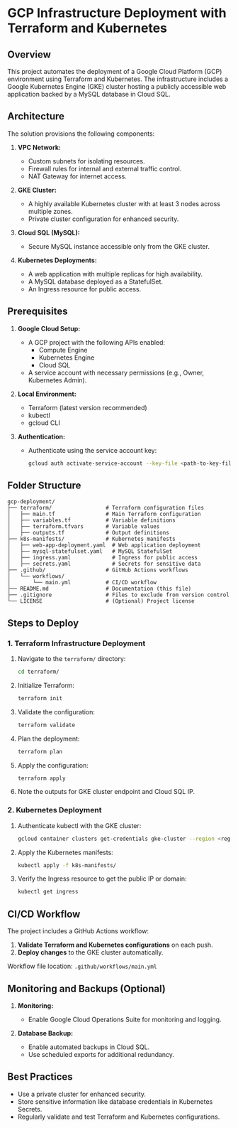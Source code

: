 # GCP Infrastructure Deployment with Terraform and Kubernetes

## Overview
This project automates the deployment of a Google Cloud Platform (GCP) environment using Terraform and Kubernetes. The infrastructure includes a Google Kubernetes Engine (GKE) cluster hosting a publicly accessible web application backed by a MySQL database in Cloud SQL.

## Architecture
The solution provisions the following components:

1. **VPC Network:**
   - Custom subnets for isolating resources.
   - Firewall rules for internal and external traffic control.
   - NAT Gateway for internet access.

2. **GKE Cluster:**
   - A highly available Kubernetes cluster with at least 3 nodes across multiple zones.
   - Private cluster configuration for enhanced security.

3. **Cloud SQL (MySQL):**
   - Secure MySQL instance accessible only from the GKE cluster.

4. **Kubernetes Deployments:**
   - A web application with multiple replicas for high availability.
   - A MySQL database deployed as a StatefulSet.
   - An Ingress resource for public access.

## Prerequisites

1. **Google Cloud Setup:**
   - A GCP project with the following APIs enabled:
     - Compute Engine
     - Kubernetes Engine
     - Cloud SQL
   - A service account with necessary permissions (e.g., Owner, Kubernetes Admin).

2. **Local Environment:**
   - Terraform (latest version recommended)
   - kubectl
   - gcloud CLI

3. **Authentication:**
   - Authenticate using the service account key:
     ```bash
     gcloud auth activate-service-account --key-file <path-to-key-file>
     ```

## Folder Structure

```plaintext
gcp-deployment/
├── terraform/                 # Terraform configuration files
│   ├── main.tf                # Main Terraform configuration
│   ├── variables.tf           # Variable definitions
│   ├── terraform.tfvars       # Variable values
│   ├── outputs.tf             # Output definitions
├── k8s-manifests/             # Kubernetes manifests
│   ├── web-app-deployment.yaml  # Web application deployment
│   ├── mysql-statefulset.yaml   # MySQL StatefulSet
│   ├── ingress.yaml             # Ingress for public access
│   ├── secrets.yaml             # Secrets for sensitive data
├── .github/                   # GitHub Actions workflows
│   └── workflows/
│       └── main.yml           # CI/CD workflow
├── README.md                  # Documentation (this file)
├── .gitignore                 # Files to exclude from version control
└── LICENSE                    # (Optional) Project license
```

## Steps to Deploy

### 1. Terraform Infrastructure Deployment

1. Navigate to the `terraform/` directory:
   ```bash
   cd terraform/
   ```

2. Initialize Terraform:
   ```bash
   terraform init
   ```

3. Validate the configuration:
   ```bash
   terraform validate
   ```

4. Plan the deployment:
   ```bash
   terraform plan
   ```

5. Apply the configuration:
   ```bash
   terraform apply
   ```

6. Note the outputs for GKE cluster endpoint and Cloud SQL IP.

### 2. Kubernetes Deployment

1. Authenticate kubectl with the GKE cluster:
   ```bash
   gcloud container clusters get-credentials gke-cluster --region <region> --project <project-id>
   ```

2. Apply the Kubernetes manifests:
   ```bash
   kubectl apply -f k8s-manifests/
   ```

3. Verify the Ingress resource to get the public IP or domain:
   ```bash
   kubectl get ingress
   ```

## CI/CD Workflow

The project includes a GitHub Actions workflow:

1. **Validate Terraform and Kubernetes configurations** on each push.
2. **Deploy changes** to the GKE cluster automatically.

Workflow file location: `.github/workflows/main.yml`

## Monitoring and Backups (Optional)

1. **Monitoring:**
   - Enable Google Cloud Operations Suite for monitoring and logging.

2. **Database Backup:**
   - Enable automated backups in Cloud SQL.
   - Use scheduled exports for additional redundancy.

## Best Practices

- Use a private cluster for enhanced security.
- Store sensitive information like database credentials in Kubernetes Secrets.
- Regularly validate and test Terraform and Kubernetes configurations.
